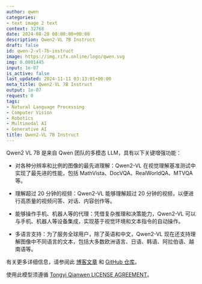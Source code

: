 ```yaml
---
author: qwen
categories:
- text image 2 text
context: 32768
date: 2024-08-28 00:00:00+00:00
description: Qwen2-VL 7B Instruct
draft: false
id: qwen-2-vl-7b-instruct
image: https://img.rifx.online/logo/qwen.svg
img: 0.0001445
input: 1e-07
is_active: false
last_updated: 2024-11-11 03:13:01+00:00
meta_title: Qwen2-VL 7B Instruct
output: 1e-07
request: 0
tags:
- Natural Language Processing
- Computer Vision
- Robotics
- Multimodal AI
- Generative AI
title: Qwen2-VL 7B Instruct
---
```
















Qwen2 VL 7B 是来自 Qwen 团队的多模态 LLM，具有以下关键增强功能：

- 对各种分辨率和比例的图像的最先进理解：Qwen2-VL 在视觉理解基准测试中实现了最先进的性能，包括 MathVista、DocVQA、RealWorldQA、MTVQA 等。

- 理解超过 20 分钟的视频：Qwen2-VL 能够理解超过 20 分钟的视频，以便进行高质量的视频问答、对话、内容创作等。

- 能够操作手机、机器人等的代理：凭借复杂推理和决策能力，Qwen2-VL 可以与手机、机器人等设备集成，实现基于视觉环境和文本指令的自动操作。

- 多语言支持：为了服务全球用户，除了英语和中文，Qwen2-VL 现在还支持理解图像中不同语言的文本，包括大多数欧洲语言、日语、韩语、阿拉伯语、越南语等。

有关更多详细信息，请参阅此 [博客文章](https://qwenlm.github.io/blog/qwen2-vl/) 和 [GitHub 仓库](https://github.com/QwenLM/Qwen2-VL)。

使用此模型须遵循 [Tongyi Qianwen LICENSE AGREEMENT](https://huggingface.co/Qwen/Qwen1.5-110B-Chat/blob/main/LICENSE)。

